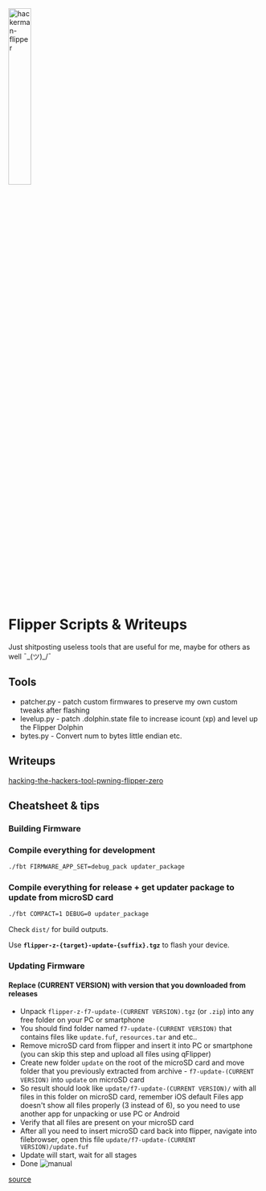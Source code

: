 <img src="https://miro.medium.com/v2/resize:fit:4800/format:webp/1*pCu3qdwrNTUcCm553x46gg.png" width="30%" alt="hackerman-flipper">
<br>

# Flipper Scripts & Writeups

Just shitposting useless tools that are useful for me,
maybe for others as well ¯\_(ツ)_/¯

## Tools
* patcher.py - patch custom firmwares to preserve my own custom tweaks after flashing
* levelup.py - patch .dolphin.state file to increase icount (xp) and level up the Flipper Dolphin
* bytes.py - Convert num to bytes little endian etc. 

## Writeups
[hacking-the-hackers-tool-pwning-flipper-zero](https://medium.com/@60noypearl/hacking-the-hackers-tool-pwning-flipper-zero-s-levels-for-fun-1dd16847da5a)






## Cheatsheet & tips

### Building Firmware
### Compile everything for development

```sh
./fbt FIRMWARE_APP_SET=debug_pack updater_package
```

### Compile everything for release + get updater package to update from microSD card

```sh
./fbt COMPACT=1 DEBUG=0 updater_package
```

Check `dist/` for build outputs.

Use **`flipper-z-{target}-update-{suffix}.tgz`** to flash your device.



### Updating Firmware

#### **Replace (CURRENT VERSION) with version that you downloaded from releases**
- Unpack `flipper-z-f7-update-(CURRENT VERSION).tgz` (or `.zip`) into any free folder on your PC or smartphone
- You should find folder named `f7-update-(CURRENT VERSION)` that contains files like `update.fuf`, `resources.tar` and etc..
- Remove microSD card from flipper and insert it into PC or smartphone (you can skip this step and upload all files using qFlipper)
- Create new folder `update` on the root of the microSD card and move folder that you previously extracted from archive - `f7-update-(CURRENT VERSION)` into `update` on microSD card
- So result should look like `update/f7-update-(CURRENT VERSION)/` with all files in this folder on microSD card, remember iOS default Files app doesn't show all files properly (3 instead of 6), so you need to use another app for unpacking or use PC or Android
- Verify that all files are present on your microSD card
- After all you need to insert microSD card back into flipper, navigate into filebrowser, open this file 
`update/f7-update-(CURRENT VERSION)/update.fuf`
- Update will start, wait for all stages
- Done
![manual](https://user-images.githubusercontent.com/40743392/235006410-19eaf58e-2425-4e8e-8ec9-973bda362c47.png)

[source](https://github.com/DarkFlippers/unleashed-firmware/blob/dev/documentation/HowToInstall.md#update-firmware)
